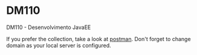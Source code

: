 # DM110
DM110 - Desenvolvimento JavaEE

If you prefer the collection, take a look at [postman](https://documenter.getpostman.com/view/1256384/SVfWKjsV).
Don't forget to change domain as your local server is configured.
